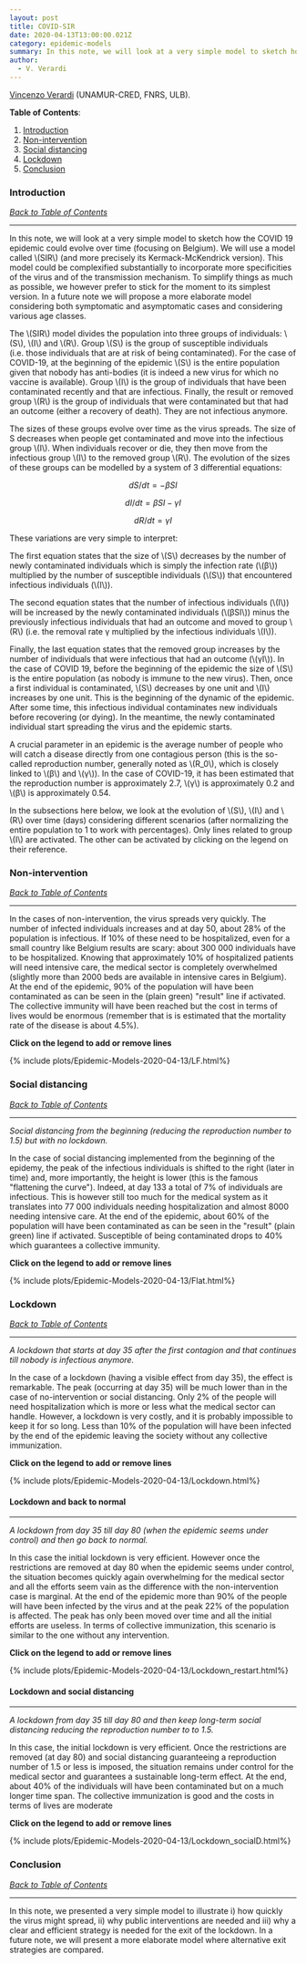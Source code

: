 ```yaml
---
layout: post
title: COVID-SIR
date: 2020-04-13T13:00:00.021Z
category: epidemic-models
summary: In this note, we will look at a very simple model to sketch how the COVID 19 epidemic could evolve over time (focusing on Belgium). We will use a model called SIR (and more precisely its Kermack-McKendrick version). This model could be complexified substantially to incorporate more specificities of the virus and of the transmission mechanism. To simplify things as much as possible, we however prefer to stick for the moment to its simplest version. In a future note we will propose a more elaborate model considering both symptomatic and asymptomatic cases and considering various age classes.
author:
  - V. Verardi
---
```

[Vincenzo Verardi](https://directory.unamur.be/staff/vverardi) (UNAMUR-CRED, FNRS, ULB).

**Table of Contents**:<a name="tbc"></a>

1. [Introduction](#cap1)
2. [Non-intervention](#cap2)
3. [Social distancing](#cap3)
4. [Lockdown](#cap4)
5. [Conclusion](#cap5)

### Introduction <a name="cap1"></a>

[*Back to Table of Contents*](#tbc)

-------------------------------------

In this note, we will look at a very simple model to sketch how the COVID 19 epidemic could evolve over time (focusing on Belgium). We will use a model called \\(SIR\\) (and more precisely its Kermack-McKendrick version). This model could be complexified substantially to incorporate more specificities of the virus and of the transmission mechanism. To simplify things as much as possible, we however prefer to stick for the moment to its simplest version. In a future note we will propose a more elaborate model considering both symptomatic and asymptomatic cases and considering various age classes.

The \\(SIR\\) model divides the population into three groups of individuals: \\(S\\), \\(I\\) and \\(R\\). Group \\(S\\) is the group of susceptible individuals (i.e. those individuals that are at risk of being contaminated). For the case of COVID-19, at the beginning of the epidemic \\(S\\) is the entire population given that nobody has anti-bodies (it is indeed a new virus for which no vaccine is available). Group \\(I\\) is the group of individuals that have been contaminated recently and that are infectious. Finally, the result or removed group \\(R\\) is the group of individuals that were contaminated but that had an outcome (either a recovery of death). They are not infectious anymore.

The sizes of these groups evolve over time as the virus spreads. The size of S decreases when people get contaminated and move into the infectious group \\(I\\). When individuals recover or die, they then move from the infectious group \\(I\\) to the removed group \\(R\\). The evolution of the sizes of these groups can be modelled by a system of 3 differential equations:

$$ dS/dt=-βSI $$

$$dI/dt=βSI-γI$$

$$dR/dt=γI$$

These variations are very simple to interpret:

The first equation states that the size of \\(S\\) decreases by the number of newly contaminated individuals which is simply the infection rate (\\(β\\)) multiplied by the number of susceptible individuals (\\(S\\)) that encountered infectious individuals (\\(I\\)).

The second equation states that the number of infectious individuals (\\(I\\)) will be increased by the newly contaminated individuals (\\(βSI\\)) minus the previously infectious individuals that had an outcome and moved to group \\(R\\) (i.e. the removal rate γ multiplied by the infectious individuals \\(I\\)).

Finally, the last equation states that the removed group increases by the number of individuals that were infectious that had an outcome (\\(γI\\)). In the case of COVID 19, before the beginning of the epidemic the size of \\(S\\) is the entire population (as nobody is immune to the new virus). Then, once a first individual is contaminated, \\(S\\) decreases by one unit and \\(I\\) increases by one unit. This is the beginning of the dynamic of the epidemic. After some time, this infectious individual contaminates new individuals before recovering (or dying). In the meantime, the newly contaminated individual start spreading the virus and the epidemic starts.

A crucial parameter in an epidemic is the average number of people who will catch a disease directly from one contagious person (this is the so-called reproduction number, generally noted as \\(R\_0\\), which is closely linked to \\(β\\) and \\(γ\\)). In the case of COVID-19, it has been estimated that the reproduction number is approximately 2.7, \\(γ\\) is approximately 0.2 and \\(β\\) is approximately 0.54.

In the subsections here below, we look at the evolution of \\(S\\), \\(I\\) and \\(R\\) over time (days) considering different scenarios (after normalizing the entire population to 1 to work with percentages). Only lines related to group \\(I\\) are activated. The other can be activated by clicking on the legend on their reference.

### Non-intervention <a name="cap2"></a>

[*Back to Table of Contents*](#tbc)

-------------------------------------

In the cases of non-intervention, the virus spreads very quickly. The number of infected individuals increases and at day 50, about 28% of the population is infectious. If 10% of these need to be hospitalized, even for a small country like Belgium results are scary: about 300 000 individuals have to be hospitalized. Knowing that approximately 10% of hospitalized patients will need intensive care, the medical sector is completely overwhelmed (slightly more than 2000 beds are available in intensive cares in Belgium). At the end of the epidemic, 90% of the population will have been contaminated as can be seen in the (plain green) "result" line if activated. The collective immunity will have been reached but the cost in terms of lives would be enormous (remember that is is estimated that the mortality rate of the disease is about 4.5%).

**Click on the legend to add or remove lines**

{% include plots/Epidemic-Models-2020-04-13/LF.html%}

### Social distancing <a name="cap3"></a>

[*Back to Table of Contents*](#tbc)

-------------------------------------

*Social distancing from the beginning (reducing the reproduction number to 1.5) but with no lockdown.*

In the case of social distancing implemented from the beginning of the epidemy, the peak of the infectious individuals is shifted to the right (later in time) and, more importantly, the height is lower (this is the famous "flattening the curve"). Indeed, at day 133 a total of 7% of individuals are infectious. This is however still too much for the medical system as it translates into 77 000 individuals needing hospitalization and almost 8000 needing intensive care. At the end of the epidemic, about 60% of the population will have been contaminated as can be seen in the "result" (plain green) line if activated. Susceptible of being contaminated drops to 40% which guarantees a collective immunity.

**Click on the legend to add or remove lines**

{% include plots/Epidemic-Models-2020-04-13/Flat.html%}

### Lockdown <a name="cap4"></a>

[*Back to Table of Contents*](#tbc)

-------------------------------------

*A lockdown that starts at day 35 after the first contagion and that continues till nobody is infectious anymore.*

In the case of a lockdown (having a visible effect from day 35), the effect is remarkable. The peak (occurring at day 35) will be much lower than in the case of no-intervention or social distancing. Only 2% of the people will need hospitalization which is more or less what the medical sector can handle. However, a lockdown is very costly, and it is probably impossible to keep it for so long. Less than 10% of the population will have been infected by the end of the epidemic leaving the society without any collective immunization.

**Click on the legend to add or remove lines**

{% include plots/Epidemic-Models-2020-04-13/Lockdown.html%}

#### Lockdown and back to normal

-------------------------------------

*A lockdown from day 35 till day 80 (when the epidemic seems under control) and then go back to normal.*

In this case the initial lockdown is very efficient. However once the restrictions are removed at day 80 when the epidemic seems under control, the situation becomes quickly again overwhelming for the medical sector and all the efforts seem vain as the difference with the non-intervention case is marginal. At the end of the epidemic more than 90% of the people will have been infected by the virus and at the peak 22% of the population is affected. The peak has only been moved over time and all the initial efforts are useless. In terms of collective immunization, this scenario is similar to the one without any intervention.

**Click on the legend to add or remove lines**

{% include plots/Epidemic-Models-2020-04-13/Lockdown_restart.html%}

#### Lockdown and social distancing

-------------------------------------

*A lockdown from day 35 till day 80 and then keep long-term social distancing reducing the reproduction number to to 1.5.*

In this case, the initial lockdown is very efficient. Once the restrictions are removed (at day 80) and social distancing guaranteeing a reproduction number of 1.5 or less is imposed, the situation remains under control for the medical sector and guarantees a sustainable long-term effect. At the end, about 40% of the individuals will have been contaminated but on a much longer time span. The collective immunization is good and the costs in terms of lives are moderate

**Click on the legend to add or remove lines**

{% include plots/Epidemic-Models-2020-04-13/Lockdown_socialD.html%}

### Conclusion <a name="cap5"></a>

[*Back to Table of Contents*](#tbc)

-------------------------------------

In this note, we presented a very simple model to illustrate i) how quickly the virus might spread, ii) why public interventions are needed and iii) why a clear and efficient strategy is needed for the exit of the lockdown. In a future note, we will present a more elaborate model where alternative exit strategies are compared.
